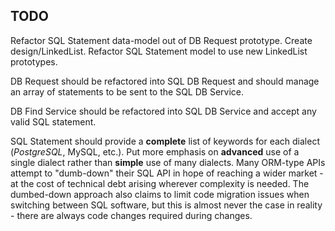TODO
----

Refactor SQL Statement data-model out of DB Request prototype. Create design/LinkedList. Refactor SQL Statement model
to use new LinkedList prototypes.

DB Request should be refactored into SQL DB Request and should manage an array of statements to be sent to the
SQL DB Service.

DB Find Service should be refactored into SQL DB Service and accept any valid SQL statement.

SQL Statement should provide a **complete** list of keywords for each dialect (*PostgreSQL*, MySQL, etc.). Put more
emphasis on **advanced** use of a single dialect rather than **simple** use of many dialects. Many ORM-type APIs attempt
to "dumb-down" their SQL API in hope of reaching a wider market - at the cost of technical debt arising wherever
complexity is needed. The dumbed-down approach also claims to limit code migration issues when switching between SQL
software, but this is almost never the case in reality - there are always code changes required during changes.
